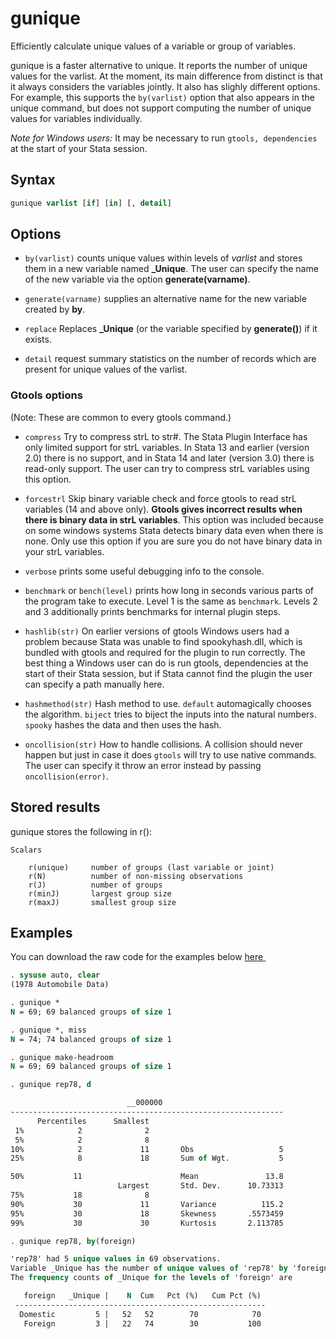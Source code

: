 gunique 
========

Efficiently calculate unique values of a variable or group of variables.

gunique is a faster alternative to unique. It reports the number of unique
values for the varlist. At the moment, its main difference from distinct is
that it always considers the variables jointly. It also has slighly different
options. For example, this supports the `by(varlist)` option that also appears
in the unique command, but does not support computing the number of unique
values for variables individually.

_Note for Windows users:_ It may be necessary to run `gtools, dependencies` at
the start of your Stata session.

Syntax
------

```stata
gunique varlist [if] [in] [, detail]
```


Options
-------

- `by(varlist)` counts unique values within levels of _varlist_ and
            stores them in a new variable named **\_Unique**. The user
            can specify the name of the new variable via the option
            **generate(varname)**.

- `generate(varname)` supplies an alternative name for the new variable
            created by **by**.

- `replace` Replaces **\_Unique** (or the variable specified by **generate()**) 
            if it exists.

- `detail` request summary statistics on the number of records which are
            present for unique values of the varlist.

### Gtools options

(Note: These are common to every gtools command.)

- `compress` Try to compress strL to str#. The Stata Plugin Interface has
            only limited support for strL variables. In Stata 13 and
            earlier (version 2.0) there is no support, and in Stata 14
            and later (version 3.0) there is read-only support. The user
            can try to compress strL variables using this option.

- `forcestrl` Skip binary variable check and force gtools to read strL variables
            (14 and above only). __Gtools gives incorrect results when there is
            binary data in strL variables__. This option was included because on
            some windows systems Stata detects binary data even when there is none.
            Only use this option if you are sure you do not have binary data in your
            strL variables.

- `verbose` prints some useful debugging info to the console.

- `benchmark` or `bench(level)` prints how long in seconds various parts of the
            program take to execute. Level 1 is the same as `benchmark`. Levels
            2 and 3 additionally prints benchmarks for internal plugin steps.

- `hashlib(str)` On earlier versions of gtools Windows users had a problem
            because Stata was unable to find spookyhash.dll, which is bundled
            with gtools and required for the plugin to run correctly. The best
            thing a Windows user can do is run gtools, dependencies at the start
            of their Stata session, but if Stata cannot find the plugin the user
            can specify a path manually here.

- `hashmethod(str)` Hash method to use. `default` automagically chooses the
            algorithm. `biject` tries to biject the inputs into the
            natural numbers. `spooky` hashes the data and then uses the
            hash.

- `oncollision(str)` How to handle collisions. A collision should never happen
            but just in case it does `gtools` will try to use native
            commands. The user can specify it throw an error instead by
            passing `oncollision(error)`.

Stored results
--------------

gunique stores the following in r():

    Scalars

        r(unique)     number of groups (last variable or joint)
        r(N)          number of non-missing observations
        r(J)          number of groups
        r(minJ)       largest group size
        r(maxJ)       smallest group size

Examples
--------

You can download the raw code for the examples below
[here  <img src="https://upload.wikimedia.org/wikipedia/commons/6/64/Icon_External_Link.png" width="13px"/>](https://raw.githubusercontent.com/mcaceresb/stata-gtools/master/docs/examples/gunique.do)

```stata
. sysuse auto, clear
(1978 Automobile Data)

. gunique *
N = 69; 69 balanced groups of size 1

. gunique *, miss
N = 74; 74 balanced groups of size 1

. gunique make-headroom
N = 69; 69 balanced groups of size 1

. gunique rep78, d

                          __000000
-------------------------------------------------------------
      Percentiles      Smallest
 1%            2              2
 5%            2              8
10%            2             11       Obs                   5
25%            8             18       Sum of Wgt.           5

50%           11                      Mean               13.8
                        Largest       Std. Dev.      10.73313
75%           18              8
90%           30             11       Variance          115.2
95%           30             18       Skewness       .5573459
99%           30             30       Kurtosis       2.113785

. gunique rep78, by(foreign)

'rep78' had 5 unique values in 69 observations.
Variable _Unique has the number of unique values of 'rep78' by 'foreign'.
The frequency counts of _Unique for the levels of 'foreign' are

   foreign   _Unique |    N  Cum   Pct (%)   Cum Pct (%) 
 --------------------------------------------------------
  Domestic         5 |   52   52        70            70 
   Foreign         3 |   22   74        30           100 
```
